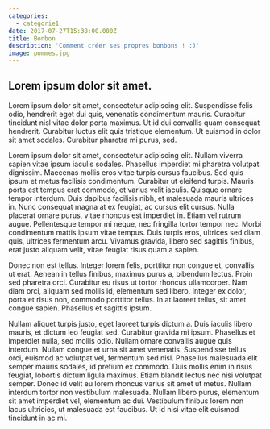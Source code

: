 ```yaml
---
categories:
  - categorie1
date: 2017-07-27T15:38:00.000Z
title: Bonbon
description: 'Comment créer ses propres bonbons ! :)'
image: pommes.jpg
---
```


Lorem ipsum dolor sit amet.
---------------------------

Lorem ipsum dolor sit amet, consectetur adipiscing elit. Suspendisse felis odio, hendrerit eget dui quis, venenatis condimentum mauris. Curabitur tincidunt nisl vitae dolor porta maximus. Ut id dui convallis quam consequat hendrerit. Curabitur luctus elit quis tristique elementum. Ut euismod in dolor sit amet sodales. Curabitur pharetra mi purus, sed.

<!--more-->

Lorem ipsum dolor sit amet, consectetur adipiscing elit. Nullam viverra sapien vitae ipsum iaculis sodales. Phasellus imperdiet mi pharetra volutpat dignissim. Maecenas mollis eros vitae turpis cursus faucibus. Sed quis ipsum et metus facilisis condimentum. Curabitur ut eleifend turpis. Mauris porta est tempus erat commodo, et varius velit iaculis. Quisque ornare tempor interdum. Duis dapibus facilisis nibh, et malesuada mauris ultrices in. Nunc consequat magna at ex feugiat, ac cursus elit cursus. Nulla placerat ornare purus, vitae rhoncus est imperdiet in. Etiam vel rutrum augue. Pellentesque tempor mi neque, nec fringilla tortor tempor nec. Morbi condimentum mattis ipsum vitae tempus. Duis turpis eros, ultrices sed diam quis, ultrices fermentum arcu. Vivamus gravida, libero sed sagittis finibus, erat justo aliquam velit, vitae feugiat risus quam a sapien.

Donec non est tellus. Integer lorem felis, porttitor non congue et, convallis ut erat. Aenean in tellus finibus, maximus purus a, bibendum lectus. Proin sed pharetra orci. Curabitur eu risus ut tortor rhoncus ullamcorper. Nam diam orci, aliquam sed mollis id, elementum sed libero. Integer ex dolor, porta et risus non, commodo porttitor tellus. In at laoreet tellus, sit amet congue sapien. Phasellus et sagittis ipsum.

Nullam aliquet turpis justo, eget laoreet turpis dictum a. Duis iaculis libero mauris, et dictum leo feugiat sed. Curabitur gravida mi ipsum. Phasellus et imperdiet nulla, sed mollis odio. Nullam ornare convallis augue quis interdum. Nullam congue et urna sit amet venenatis. Suspendisse tellus orci, euismod ac volutpat vel, fermentum sed nisl. Phasellus malesuada elit semper mauris sodales, id pretium ex commodo. Duis mollis enim in risus feugiat, lobortis dictum ligula maximus. Etiam blandit lectus nec nisi volutpat semper. Donec id velit eu lorem rhoncus varius sit amet ut metus. Nullam interdum tortor non vestibulum malesuada. Nullam libero purus, elementum sit amet imperdiet vel, elementum ac dui. Vestibulum finibus lorem non lacus ultricies, ut malesuada est faucibus. Ut id nisi vitae elit euismod tincidunt in ac mi.


